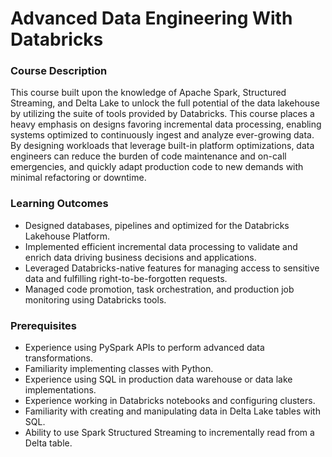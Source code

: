 # Advanced Data Engineering With Databricks  
### Course Description  

This course built upon the knowledge of Apache Spark, Structured Streaming, and Delta Lake to unlock the full potential of the data lakehouse by utilizing the suite of tools provided by Databricks. This course places a heavy emphasis on designs favoring incremental data processing, enabling systems optimized to continuously ingest and analyze ever-growing data. By designing workloads that leverage built-in platform optimizations, data engineers can reduce the burden of code maintenance and on-call emergencies, and quickly adapt production code to new demands with minimal refactoring or downtime.   

### Learning Outcomes

- Designed databases, pipelines and optimized for the Databricks Lakehouse Platform.
- Implemented efficient incremental data processing to validate and enrich data driving business decisions and applications.
- Leveraged Databricks-native features for managing access to sensitive data and fulfilling right-to-be-forgotten requests.
- Managed code promotion, task orchestration, and production job monitoring using Databricks tools.


### Prerequisites

- Experience using PySpark APIs to perform advanced data transformations.
- Familiarity implementing classes with Python.
- Experience using SQL in production data warehouse or data lake implementations.
- Experience working in Databricks notebooks and configuring clusters.
- Familiarity with creating and manipulating data in Delta Lake tables with SQL.
- Ability to use Spark Structured Streaming to incrementally read from a Delta table.
